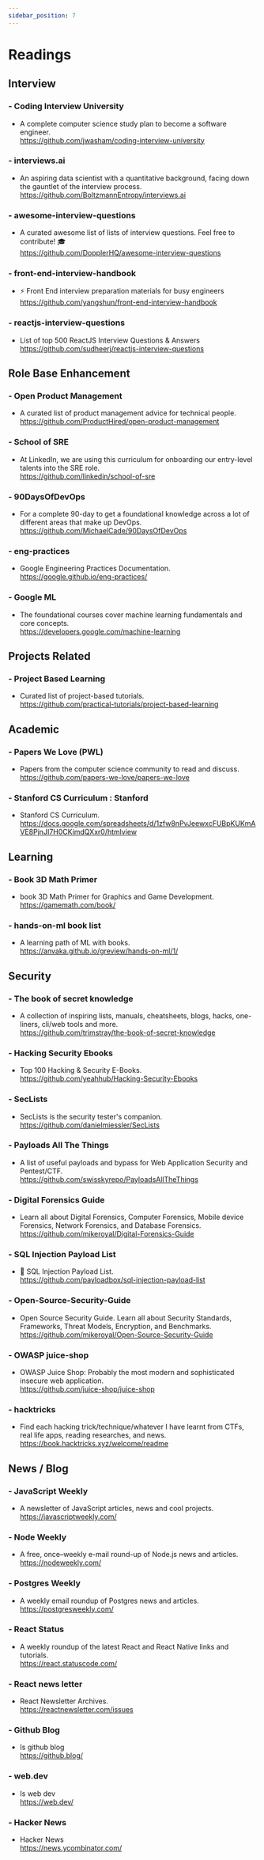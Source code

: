 ```yaml
---
sidebar_position: 7
---
```


# Readings

## Interview
### - Coding Interview University
- A complete computer science study plan to become a software engineer.  
https://github.com/jwasham/coding-interview-university  

### - interviews.ai
- An aspiring data scientist with a quantitative background, facing down the gauntlet of the interview process.  
https://github.com/BoltzmannEntropy/interviews.ai  

### - awesome-interview-questions  
- A curated awesome list of lists of interview questions. Feel free to contribute! 🎓      
https://github.com/DopplerHQ/awesome-interview-questions   

### - front-end-interview-handbook   
- ⚡️ Front End interview preparation materials for busy engineers        
https://github.com/yangshun/front-end-interview-handbook    

### - reactjs-interview-questions     
- List of top 500 ReactJS Interview Questions & Answers           
https://github.com/sudheerj/reactjs-interview-questions      


## Role Base Enhancement
### - Open Product Management
- A curated list of product management advice for technical people.  
https://github.com/ProductHired/open-product-management  

### - School of SRE  
- At LinkedIn, we are using this curriculum for onboarding our entry-level talents into the SRE role.   
https://github.com/linkedin/school-of-sre  

### - 90DaysOfDevOps    
- For a complete 90-day to get a foundational knowledge across a lot of different areas that make up DevOps.    
https://github.com/MichaelCade/90DaysOfDevOps

### - eng-practices       
- Google Engineering Practices Documentation.        
https://google.github.io/eng-practices/   

### - Google ML       
- The foundational courses cover machine learning fundamentals and core concepts.          
https://developers.google.com/machine-learning    


## Projects Related
### - Project Based Learning  
- Curated list of project-based tutorials.  
https://github.com/practical-tutorials/project-based-learning  


## Academic
### - Papers We Love (PWL)   
- Papers from the computer science community to read and discuss.    
https://github.com/papers-we-love/papers-we-love  

### - Stanford CS Curriculum : Stanford     
- Stanford CS Curriculum.      
https://docs.google.com/spreadsheets/d/1zfw8nPvJeewxcFUBpKUKmAVE8PjnJI7H0CKimdQXxr0/htmlview 


## Learning
### - Book 3D Math Primer       
- book 3D Math Primer for Graphics and Game Development.        
https://gamemath.com/book/  

### - hands-on-ml book list    
- A learning path of ML with books.         
https://anvaka.github.io/greview/hands-on-ml/1/   


## Security
### - The book of secret knowledge  
- A collection of inspiring lists, manuals, cheatsheets, blogs, hacks, one-liners, cli/web tools and more.     
https://github.com/trimstray/the-book-of-secret-knowledge    

### - Hacking Security Ebooks    
- Top 100 Hacking & Security E-Books.     
https://github.com/yeahhub/Hacking-Security-Ebooks    

### - SecLists      
- SecLists is the security tester's companion.        
https://github.com/danielmiessler/SecLists     

### - Payloads All The Things        
- A list of useful payloads and bypass for Web Application Security and Pentest/CTF.          
https://github.com/swisskyrepo/PayloadsAllTheThings  

### - Digital Forensics Guide          
- Learn all about Digital Forensics, Computer Forensics, Mobile device Forensics, Network Forensics, and Database Forensics.          
https://github.com/mikeroyal/Digital-Forensics-Guide  

### - SQL Injection Payload List            
- 🎯 SQL Injection Payload List.            
https://github.com/payloadbox/sql-injection-payload-list  

### - Open-Source-Security-Guide          
- Open Source Security Guide. Learn all about Security Standards, Frameworks, Threat Models, Encryption, and Benchmarks.            
https://github.com/mikeroyal/Open-Source-Security-Guide  

### - OWASP juice-shop            
- OWASP Juice Shop: Probably the most modern and sophisticated insecure web application.              
https://github.com/juice-shop/juice-shop  

### - hacktricks        
- Find each hacking trick/technique/whatever I have learnt from CTFs, real life apps, reading researches, and news.           
https://book.hacktricks.xyz/welcome/readme  


## News / Blog
### - JavaScript Weekly              
- A newsletter of JavaScript articles, news and cool projects.              
https://javascriptweekly.com/    

### - Node Weekly              
- A free, once–weekly e-mail round-up of Node.js news and articles.                
https://nodeweekly.com/    

### - Postgres Weekly                
- A weekly email roundup of Postgres news and articles.                
https://postgresweekly.com/     

### - React Status               
- A weekly roundup of the latest React and React Native links and tutorials.                
https://react.statuscode.com/ 

### - React news letter               
- React Newsletter Archives.                 
https://reactnewsletter.com/issues  

### - Github Blog               
- Is github blog                
https://github.blog/  

### - web.dev               
- Is web dev                
https://web.dev/  

### - Hacker News               
- Hacker News               
https://news.ycombinator.com/  